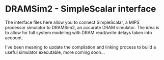 # DRAMSim2 - SimpleScalar interface

The interface files here allow you to connect SimpleScalar, a MIPS processor simulator to DRAMSim2, an accurate DRAM simulator.
The idea is to allow for full system modeling with DRAM read/write delays taken into account.

I've been meaning to update the compilation and linking process to build a useful simulator executable, more coming soon...

